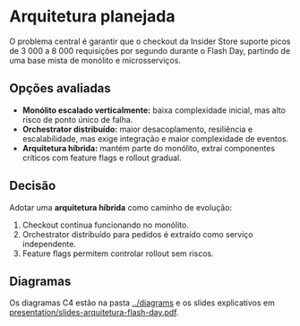# Arquitetura planejada

O problema central é garantir que o checkout da Insider Store suporte picos de 3 000 a 8 000 requisições por segundo durante o Flash Day, partindo de uma base mista de monólito e microsserviços.

## Opções avaliadas
- **Monólito escalado verticalmente:** baixa complexidade inicial, mas alto risco de ponto único de falha.  
- **Orchestrator distribuído:** maior desacoplamento, resiliência e escalabilidade, mas exige integração e maior complexidade de eventos.  
- **Arquitetura híbrida:** mantém parte do monólito, extrai componentes críticos com feature flags e rollout gradual.  

## Decisão
Adotar uma **arquitetura híbrida** como caminho de evolução:  
1. Checkout continua funcionando no monólito.  
2. Orchestrator distribuído para pedidos é extraído como serviço independente.  
3. Feature flags permitem controlar rollout sem riscos.  

## Diagramas
Os diagramas C4 estão na pasta [../diagrams](../diagrams) e os slides explicativos em [presentation/slides-arquitetura-flash-day.pdf](presentation/slides-arquitetura-flash-day.pdf).
